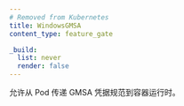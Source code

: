 ```yaml
---
# Removed from Kubernetes
title: WindowsGMSA
content_type: feature_gate

_build:
  list: never
  render: false
---
```


<!--
Enables passing of GMSA credential specs from pods to container runtimes.
-->
允许从 Pod 传递 GMSA 凭据规范到容器运行时。
